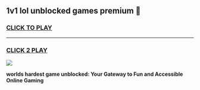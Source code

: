 
## 1v1 lol unblocked games premium 👋
<h3>
<a href="https://premium.freeplayer.one?title=1v1_lol_unblocked_games_premium&ref=13F">CLICK TO PLAY</a></h3>
<hr>

<h3>
<a href="https://premium.freeplayer.one?title=1v1_lol_unblocked_games_premium&ref=13F">CLICK 2 PLAY</a>
  
</h3>

<a href="https://premium.freeplayer.one?title=1v1_lol_unblocked_games_premium&ref=12F/"><img src="https://clearcache.store/games.png"></a>


**worlds hardest game unblocked: Your Gateway to Fun and Accessible Online Gaming**
